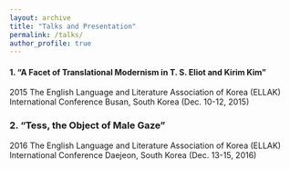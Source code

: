 ```yaml
---
layout: archive
title: "Talks and Presentation"
permalink: /talks/
author_profile: true
---
```


#### 1. “A Facet of Translational Modernism in T. S. Eliot and Kirim Kim”
2015 The English Language and Literature Association of Korea (ELLAK) International Conference
Busan, South Korea (Dec. 10-12, 2015)

### 2. “Tess, the Object of Male Gaze”
2016 The English Language and Literature Association of Korea (ELLAK) International Conference
Daejeon, South Korea (Dec. 13-15, 2016)
